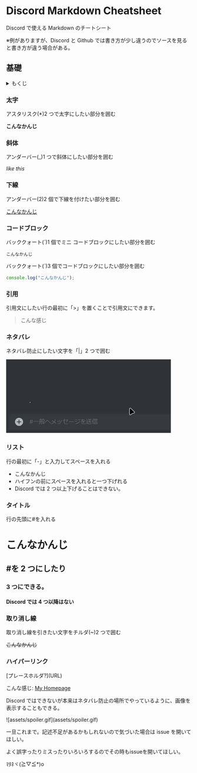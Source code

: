 # Discord Markdown Cheatsheet

Discord で使える Markdown のチートシート

※例がありますが、Discord と Github では書き方が少し違うのでソースを見ると書き方が違う場合がある。

## 基礎

<details>
    <summary>もくじ</summary>
        <a href=1>太字</a>
        <a href=2>斜体</a>
        <a href=3>下線</a>
        <a href=4>コードブロック</a>
        <a href=5>引用</a>
        <a href=6>ネタバレ</a>
        <a href=7>リスト</a>
        <a href=8>タイトル</a>
        <a href=9>取り消し線</a>
        <a href=10>ハイパーリンク</a>
</details>

<h3 id="1">太字</h3>

アスタリスク(\*)2 つで太字にしたい部分を囲む

**こんなかんじ**

<h3 id="2">斜体</h3>

アンダーバー(\_)1 つで斜体にしたい部分を囲む

_like this_

<h3 id="3">下線</h3>

アンダーバー(2)2 個で下線を付けたい部分を囲む

<ins>こんなかんじ</ins>

<h3 id="4">コードブロック</h3>

バッククォート(`)1 個でミニ コードブロックにしたい部分を囲む

`こんなかんじ`

バッククォート(`)3 個でコードブロックにしたい部分を囲む

```js
console.log("こんなかんじ");
```

<h3 id="5">引用</h3>

引用文にしたい行の最初に「>」を置くことで引用文にできます。

> こんな感じ

<h3 id="6">ネタバレ</h3>

ネタバレ防止にしたい文字を「|」2 つで囲む

![assets/spoiler.gif](assets/spoiler.gif)

<h3 id="7">リスト</h3>

行の最初に「-」と入力してスペースを入れる

- こんなかんじ
- ハイフンの前にスペースを入れると一つ下げれる
- Discord では 2 つ以上下げることはできない。

<h3 id="8">タイトル</h3>

行の先頭に#を入れる

# こんなかんじ

## #を 2 つにしたり

### 3 つにできる。

#### Discord では 4 つ以降はない

<h3 id="9">取り消し線</h3>

取り消し線を引きたい文字をチルダ(~)2 つで囲む

~~こんなかんじ~~

<h3 id="10">ハイパーリンク</h3>

\[プレースホルダ?](URL)

こんな感じ: [My Homepage](https://070ry.pages.dev/home)

Discord ではできないが本来はネタバレ防止の場所でやっているように、画像を表示することもできる。

\![assets/spoiler.gif]\(assets/spoiler.gif)

一旦これまで。記述不足があるかもしれないので気づいた場合は issue を開いてほしい。

よく誤字ったりミスったりいろいろするのでその時もissueを開いてほしい。

ﾏﾀﾈヾ(≧▽≦\*)o
